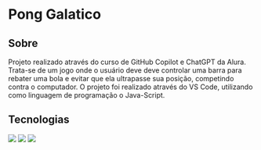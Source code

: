 <h1>Pong Galatico</h1>

<h2> Sobre </h2>
<p> Projeto realizado através do curso de GitHub Copilot e ChatGPT da Alura. Trata-se de um jogo onde o usuário deve deve controlar uma barra para rebater uma bola e evitar que ela ultrapasse sua posição, competindo contra o computador. O projeto foi realizado através do VS Code, utilizando como linguagem de programação o Java-Script.</p>

## Tecnologias
<div>
  <img src="https://img.shields.io/badge/HTML-239120?style=for-the-badge&logo=html5&logoColor=white">
  <img src="https://img.shields.io/badge/CSS-239120?&style=for-the-badge&logo=css3&logoColor=white">
  <img src="https://img.shields.io/badge/JavaScript-F7DF1E?style=for-the-badge&logo=javascript&logoColor=black">
</div>
